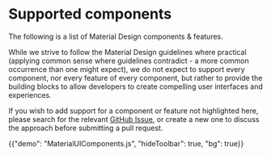 # Supported components

<p class="description">The following is a list of Material Design components & features.</p>

While we strive to follow the Material Design guidelines where practical (applying
common sense where guidelines contradict - a more common occurrence than
one might expect), we do not expect to support every component, nor every
feature of every component, but rather to provide the building blocks to
allow developers to create compelling user interfaces and experiences.

If you wish to add support for a component or feature not highlighted
here, please search for the relevant [GitHub Issue](https://github.com/mui/material-ui/issues?q=is%3Aopen+is%3Aclosed), or create a new one
to discuss the approach before submitting a pull request.

{{"demo": "MaterialUIComponents.js", "hideToolbar": true, "bg": true}}
